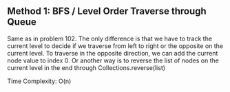 ## Method 1: BFS / Level Order Traverse through Queue

Same as in problem 102. The only difference is that we have to track the current level to decide if we traverse from left to right or the opposite on the
current level. To traverse in the opposite direction, we can add the current node value to index 0. Or another way is to reverse the list of nodes on the
current level in the end through Collections.reverse(list)

Time Complexity: O(n)
